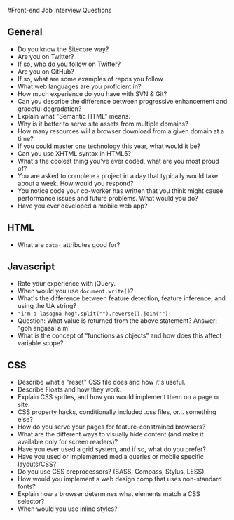 #Front-end Job Interview Questions

## General
* Do you know the Sitecore way?
* Are you on Twitter?
 * If so, who do you follow on Twitter?
* Are you on GitHub?
 * If so, what are some examples of repos you follow
* What web languages are you proficient in?
* How much experience do you have with SVN & Git?
* Can you describe the difference between progressive enhancement and graceful degradation?
* Explain what "Semantic HTML" means.
* Why is it better to serve site assets from multiple domains?
 * How many resources will a browser download from a given domain at a time?
* If you could master one technology this year, what would it be?
* Can you use XHTML syntax in HTML5?
* What's the coolest thing you've ever coded, what are you most proud of?
* You are asked to complete a project in a day that typically would take about a week. How would you respond?
* You notice code your co-worker has written that you think might cause performance issues and future problems. What would you do?
* Have you ever developed a mobile web app?

## HTML
* What are `data-` attributes good for?

## Javascript 
* Rate your experience with jQuery.
* When would you use `document.write()`?
* What's the difference between feature detection, feature inference, and using the UA string?
* `"i'm a lasagna hog".split("").reverse().join("");`
 * Question: What value is returned from the above statement? Answer: "goh angasal a m'
* What is the concept of “functions as objects” and how does this affect variable scope?

## CSS
* Describe what a "reset" CSS file does and how it's useful.
* Describe Floats and how they work.
* Explain CSS sprites, and how you would implement them on a page or site.
* CSS property hacks, conditionally included .css files, or... something else?
* How do you serve your pages for feature-constrained browsers?
* What are the different ways to visually hide content (and make it available only for screen readers)?
* Have you ever used a grid system, and if so, what do you prefer?
* Have you used or implemented media queries or mobile specific layouts/CSS?
* Do you use CSS preprocessors? (SASS, Compass, Stylus, LESS)
* How would you implement a web design comp that uses non-standard fonts?
* Explain how a browser determines what elements match a CSS selector?
* When would you use inline styles?
